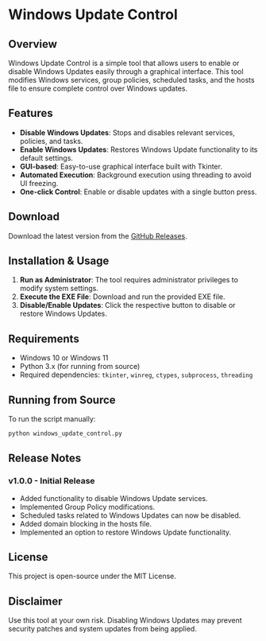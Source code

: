 # Windows Update Control

## Overview
Windows Update Control is a simple tool that allows users to enable or disable Windows Updates easily through a graphical interface. This tool modifies Windows services, group policies, scheduled tasks, and the hosts file to ensure complete control over Windows updates.

## Features
- **Disable Windows Updates**: Stops and disables relevant services, policies, and tasks.
- **Enable Windows Updates**: Restores Windows Update functionality to its default settings.
- **GUI-based**: Easy-to-use graphical interface built with Tkinter.
- **Automated Execution**: Background execution using threading to avoid UI freezing.
- **One-click Control**: Enable or disable updates with a single button press.

## Download
Download the latest version from the [GitHub Releases](https://github.com/SamNickGammer/windows-update-stoper/releases/tag/Release).

## Installation & Usage
1. **Run as Administrator**: The tool requires administrator privileges to modify system settings.
2. **Execute the EXE File**: Download and run the provided EXE file.
3. **Disable/Enable Updates**: Click the respective button to disable or restore Windows Updates.

## Requirements
- Windows 10 or Windows 11
- Python 3.x (for running from source)
- Required dependencies: `tkinter`, `winreg`, `ctypes`, `subprocess`, `threading`

## Running from Source
To run the script manually:
```sh
python windows_update_control.py
```

## Release Notes
### v1.0.0 - Initial Release
- Added functionality to disable Windows Update services.
- Implemented Group Policy modifications.
- Scheduled tasks related to Windows Updates can now be disabled.
- Added domain blocking in the hosts file.
- Implemented an option to restore Windows Update functionality.

## License
This project is open-source under the MIT License.

## Disclaimer
Use this tool at your own risk. Disabling Windows Updates may prevent security patches and system updates from being applied.

